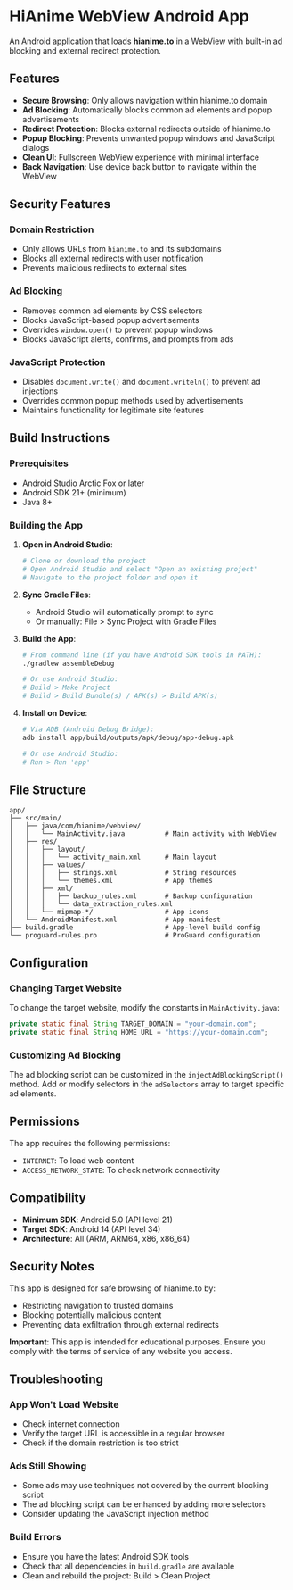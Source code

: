 # HiAnime WebView Android App

An Android application that loads **hianime.to** in a WebView with built-in ad blocking and external redirect protection.

## Features

- **Secure Browsing**: Only allows navigation within hianime.to domain
- **Ad Blocking**: Automatically blocks common ad elements and popup advertisements
- **Redirect Protection**: Blocks external redirects outside of hianime.to
- **Popup Blocking**: Prevents unwanted popup windows and JavaScript dialogs
- **Clean UI**: Fullscreen WebView experience with minimal interface
- **Back Navigation**: Use device back button to navigate within the WebView

## Security Features

### Domain Restriction
- Only allows URLs from `hianime.to` and its subdomains
- Blocks all external redirects with user notification
- Prevents malicious redirects to external sites

### Ad Blocking
- Removes common ad elements by CSS selectors
- Blocks JavaScript-based popup advertisements
- Overrides `window.open()` to prevent popup windows
- Blocks JavaScript alerts, confirms, and prompts from ads

### JavaScript Protection
- Disables `document.write()` and `document.writeln()` to prevent ad injections
- Overrides common popup methods used by advertisements
- Maintains functionality for legitimate site features

## Build Instructions

### Prerequisites
- Android Studio Arctic Fox or later
- Android SDK 21+ (minimum)
- Java 8+

### Building the App

1. **Open in Android Studio**:
   ```bash
   # Clone or download the project
   # Open Android Studio and select "Open an existing project"
   # Navigate to the project folder and open it
   ```

2. **Sync Gradle Files**:
   - Android Studio will automatically prompt to sync
   - Or manually: File > Sync Project with Gradle Files

3. **Build the App**:
   ```bash
   # From command line (if you have Android SDK tools in PATH):
   ./gradlew assembleDebug
   
   # Or use Android Studio:
   # Build > Make Project
   # Build > Build Bundle(s) / APK(s) > Build APK(s)
   ```

4. **Install on Device**:
   ```bash
   # Via ADB (Android Debug Bridge):
   adb install app/build/outputs/apk/debug/app-debug.apk
   
   # Or use Android Studio:
   # Run > Run 'app'
   ```

## File Structure

```
app/
├── src/main/
│   ├── java/com/hianime/webview/
│   │   └── MainActivity.java          # Main activity with WebView
│   ├── res/
│   │   ├── layout/
│   │   │   └── activity_main.xml      # Main layout
│   │   ├── values/
│   │   │   ├── strings.xml            # String resources
│   │   │   └── themes.xml             # App themes
│   │   ├── xml/
│   │   │   ├── backup_rules.xml       # Backup configuration
│   │   │   └── data_extraction_rules.xml
│   │   └── mipmap-*/                  # App icons
│   └── AndroidManifest.xml            # App manifest
├── build.gradle                       # App-level build config
└── proguard-rules.pro                 # ProGuard configuration
```

## Configuration

### Changing Target Website
To change the target website, modify the constants in `MainActivity.java`:

```java
private static final String TARGET_DOMAIN = "your-domain.com";
private static final String HOME_URL = "https://your-domain.com";
```

### Customizing Ad Blocking
The ad blocking script can be customized in the `injectAdBlockingScript()` method. Add or modify selectors in the `adSelectors` array to target specific ad elements.

## Permissions

The app requires the following permissions:
- `INTERNET`: To load web content
- `ACCESS_NETWORK_STATE`: To check network connectivity

## Compatibility

- **Minimum SDK**: Android 5.0 (API level 21)
- **Target SDK**: Android 14 (API level 34)
- **Architecture**: All (ARM, ARM64, x86, x86_64)

## Security Notes

This app is designed for safe browsing of hianime.to by:
- Restricting navigation to trusted domains
- Blocking potentially malicious content
- Preventing data exfiltration through external redirects

**Important**: This app is intended for educational purposes. Ensure you comply with the terms of service of any website you access.

## Troubleshooting

### App Won't Load Website
- Check internet connection
- Verify the target URL is accessible in a regular browser
- Check if the domain restriction is too strict

### Ads Still Showing
- Some ads may use techniques not covered by the current blocking script
- The ad blocking script can be enhanced by adding more selectors
- Consider updating the JavaScript injection method

### Build Errors
- Ensure you have the latest Android SDK tools
- Check that all dependencies in `build.gradle` are available
- Clean and rebuild the project: Build > Clean Project